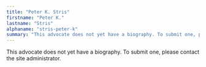 ```yaml
---
title: "Peter K. Stris"
firstname: "Peter K."
lastname: "Stris"
alphaname: "stris-peter-k"
summary: "This advocate does not yet have a biography. To submit one, please contact the site administrator."
---
```

This advocate does not yet have a biography. To submit one, please contact the site administrator.

